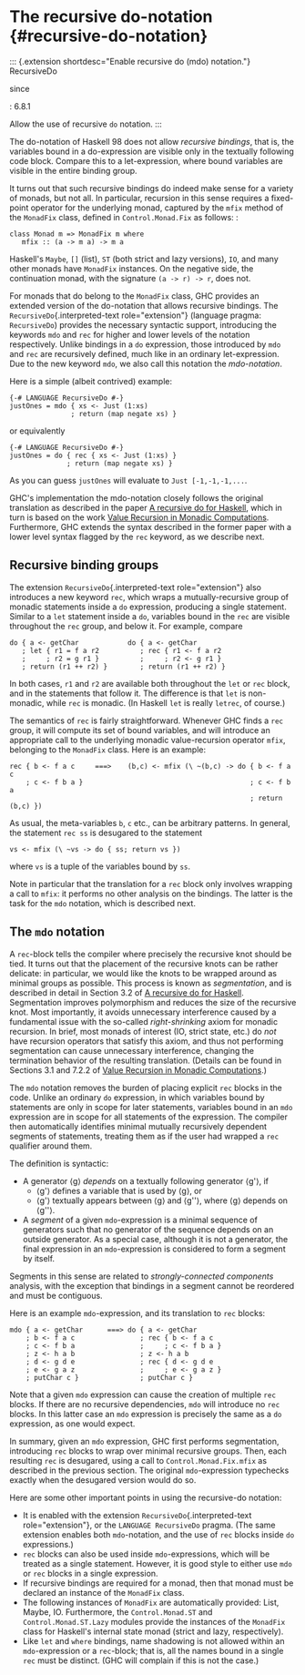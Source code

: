 The recursive do-notation {#recursive-do-notation}
=========================

::: {.extension shortdesc="Enable recursive do (mdo) notation."}
RecursiveDo

since

:   6.8.1

Allow the use of recursive `do` notation.
:::

The do-notation of Haskell 98 does not allow *recursive bindings*, that
is, the variables bound in a do-expression are visible only in the
textually following code block. Compare this to a let-expression, where
bound variables are visible in the entire binding group.

It turns out that such recursive bindings do indeed make sense for a
variety of monads, but not all. In particular, recursion in this sense
requires a fixed-point operator for the underlying monad, captured by
the `mfix` method of the `MonadFix` class, defined in
`Control.Monad.Fix` as follows: :

    class Monad m => MonadFix m where
       mfix :: (a -> m a) -> m a

Haskell\'s `Maybe`, `[]` (list), `ST` (both strict and lazy versions),
`IO`, and many other monads have `MonadFix` instances. On the negative
side, the continuation monad, with the signature `(a -> r) -> r`, does
not.

For monads that do belong to the `MonadFix` class, GHC provides an
extended version of the do-notation that allows recursive bindings. The
`RecursiveDo`{.interpreted-text role="extension"} (language pragma:
`RecursiveDo`) provides the necessary syntactic support, introducing the
keywords `mdo` and `rec` for higher and lower levels of the notation
respectively. Unlike bindings in a `do` expression, those introduced by
`mdo` and `rec` are recursively defined, much like in an ordinary
let-expression. Due to the new keyword `mdo`, we also call this notation
the *mdo-notation*.

Here is a simple (albeit contrived) example:

    {-# LANGUAGE RecursiveDo #-}
    justOnes = mdo { xs <- Just (1:xs)
                   ; return (map negate xs) }

or equivalently

    {-# LANGUAGE RecursiveDo #-}
    justOnes = do { rec { xs <- Just (1:xs) }
                  ; return (map negate xs) }

As you can guess `justOnes` will evaluate to `Just [-1,-1,-1,...`.

GHC\'s implementation the mdo-notation closely follows the original
translation as described in the paper [A recursive do for
Haskell](http://leventerkok.github.io/papers/recdo.pdf), which in turn
is based on the work [Value Recursion in Monadic
Computations](http://leventerkok.github.io/papers/erkok-thesis.pdf).
Furthermore, GHC extends the syntax described in the former paper with a
lower level syntax flagged by the `rec` keyword, as we describe next.

Recursive binding groups
------------------------

The extension `RecursiveDo`{.interpreted-text role="extension"} also
introduces a new keyword `rec`, which wraps a mutually-recursive group
of monadic statements inside a `do` expression, producing a single
statement. Similar to a `let` statement inside a `do`, variables bound
in the `rec` are visible throughout the `rec` group, and below it. For
example, compare

    do { a <- getChar            do { a <- getChar
       ; let { r1 = f a r2          ; rec { r1 <- f a r2
       ;     ; r2 = g r1 }          ;     ; r2 <- g r1 }
       ; return (r1 ++ r2) }        ; return (r1 ++ r2) }

In both cases, `r1` and `r2` are available both throughout the `let` or
`rec` block, and in the statements that follow it. The difference is
that `let` is non-monadic, while `rec` is monadic. (In Haskell `let` is
really `letrec`, of course.)

The semantics of `rec` is fairly straightforward. Whenever GHC finds a
`rec` group, it will compute its set of bound variables, and will
introduce an appropriate call to the underlying monadic value-recursion
operator `mfix`, belonging to the `MonadFix` class. Here is an example:

    rec { b <- f a c     ===>    (b,c) <- mfix (\ ~(b,c) -> do { b <- f a c
        ; c <- f b a }                                         ; c <- f b a
                                                               ; return (b,c) })

As usual, the meta-variables `b`, `c` etc., can be arbitrary patterns.
In general, the statement `rec ss` is desugared to the statement

    vs <- mfix (\ ~vs -> do { ss; return vs })

where `vs` is a tuple of the variables bound by `ss`.

Note in particular that the translation for a `rec` block only involves
wrapping a call to `mfix`: it performs no other analysis on the
bindings. The latter is the task for the `mdo` notation, which is
described next.

The `mdo` notation
------------------

A `rec`-block tells the compiler where precisely the recursive knot
should be tied. It turns out that the placement of the recursive knots
can be rather delicate: in particular, we would like the knots to be
wrapped around as minimal groups as possible. This process is known as
*segmentation*, and is described in detail in Section 3.2 of [A
recursive do for
Haskell](http://leventerkok.github.io/papers/recdo.pdf). Segmentation
improves polymorphism and reduces the size of the recursive knot. Most
importantly, it avoids unnecessary interference caused by a fundamental
issue with the so-called *right-shrinking* axiom for monadic recursion.
In brief, most monads of interest (IO, strict state, etc.) do *not* have
recursion operators that satisfy this axiom, and thus not performing
segmentation can cause unnecessary interference, changing the
termination behavior of the resulting translation. (Details can be found
in Sections 3.1 and 7.2.2 of [Value Recursion in Monadic
Computations](http://leventerkok.github.io/papers/erkok-thesis.pdf).)

The `mdo` notation removes the burden of placing explicit `rec` blocks
in the code. Unlike an ordinary `do` expression, in which variables
bound by statements are only in scope for later statements, variables
bound in an `mdo` expression are in scope for all statements of the
expression. The compiler then automatically identifies minimal mutually
recursively dependent segments of statements, treating them as if the
user had wrapped a `rec` qualifier around them.

The definition is syntactic:

-   A generator ⟨g⟩ *depends* on a textually following generator ⟨g\'⟩,
    if
    -   ⟨g\'⟩ defines a variable that is used by ⟨g⟩, or
    -   ⟨g\'⟩ textually appears between ⟨g⟩ and ⟨g\'\'⟩, where ⟨g⟩
        depends on ⟨g\'\'⟩.
-   A *segment* of a given `mdo`-expression is a minimal sequence of
    generators such that no generator of the sequence depends on an
    outside generator. As a special case, although it is not a
    generator, the final expression in an `mdo`-expression is considered
    to form a segment by itself.

Segments in this sense are related to *strongly-connected components*
analysis, with the exception that bindings in a segment cannot be
reordered and must be contiguous.

Here is an example `mdo`-expression, and its translation to `rec`
blocks:

    mdo { a <- getChar      ===> do { a <- getChar
        ; b <- f a c                ; rec { b <- f a c
        ; c <- f b a                ;     ; c <- f b a }
        ; z <- h a b                ; z <- h a b
        ; d <- g d e                ; rec { d <- g d e
        ; e <- g a z                ;     ; e <- g a z }
        ; putChar c }               ; putChar c }

Note that a given `mdo` expression can cause the creation of multiple
`rec` blocks. If there are no recursive dependencies, `mdo` will
introduce no `rec` blocks. In this latter case an `mdo` expression is
precisely the same as a `do` expression, as one would expect.

In summary, given an `mdo` expression, GHC first performs segmentation,
introducing `rec` blocks to wrap over minimal recursive groups. Then,
each resulting `rec` is desugared, using a call to
`Control.Monad.Fix.mfix` as described in the previous section. The
original `mdo`-expression typechecks exactly when the desugared version
would do so.

Here are some other important points in using the recursive-do notation:

-   It is enabled with the extension `RecursiveDo`{.interpreted-text
    role="extension"}, or the `LANGUAGE RecursiveDo` pragma. (The same
    extension enables both `mdo`-notation, and the use of `rec` blocks
    inside `do` expressions.)
-   `rec` blocks can also be used inside `mdo`-expressions, which will
    be treated as a single statement. However, it is good style to
    either use `mdo` or `rec` blocks in a single expression.
-   If recursive bindings are required for a monad, then that monad must
    be declared an instance of the `MonadFix` class.
-   The following instances of `MonadFix` are automatically provided:
    List, Maybe, IO. Furthermore, the `Control.Monad.ST` and
    `Control.Monad.ST.Lazy` modules provide the instances of the
    `MonadFix` class for Haskell\'s internal state monad (strict and
    lazy, respectively).
-   Like `let` and `where` bindings, name shadowing is not allowed
    within an `mdo`-expression or a `rec`-block; that is, all the names
    bound in a single `rec` must be distinct. (GHC will complain if this
    is not the case.)
